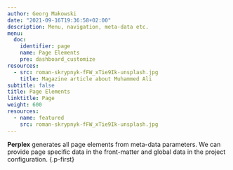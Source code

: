 ```yaml
---
author: Georg Makowski
date: "2021-09-16T19:36:58+02:00"
description: Menu, navigation, meta-data etc. 
menu:
  doc:
    identifier: page
    name: Page Elements
    pre: dashboard_customize
resources:
  - src: roman-skrypnyk-fFW_xTie9Ik-unsplash.jpg
    title: Magazine article about Muhammed Ali
subtitle: false
title: Page Elements
linktitle: Page
weight: 600
resources:
  - name: featured
    src: roman-skrypnyk-fFW_xTie9Ik-unsplash.jpg
---
```


**Perplex** generates all page elements from meta-data parameters. We can provide page specific data in the front-matter and global data in the project configuration.
{.p-first} <!-- more -->
